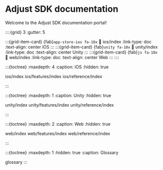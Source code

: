 # Adjust SDK documentation

Welcome to the Adjust SDK documentation portal!

::::{grid} 3
:gutter: 5

:::{grid-item-card} {fab}`app-store-ios fa-10x`
:link: ios/index
:link-type: doc
:text-align: center
iOS
:::
:::{grid-item-card} {fab}`unity fa-10x`
:link: unity/index
:link-type: doc
:text-align: center
Unity
:::
:::{grid-item-card} {fab}`js fa-10x`
:link: web/index
:link-type: doc
:text-align: center
Web
:::
::::

:::{toctree}
:maxdepth: 4
:caption: iOS
:hidden: true

ios/index
ios/features/index
ios/reference/index

:::

:::{toctree}
:maxdepth: 1
:caption: Unity
:hidden: true

unity/index
unity/features/index
unity/reference/index

:::

:::{toctree}
:maxdepth: 2
:caption: Web
:hidden: true

web/index
web/features/index
web/reference/index

:::

:::{toctree}
:maxdepth: 1
:hidden: true
:caption: Glossary

glossary
:::
